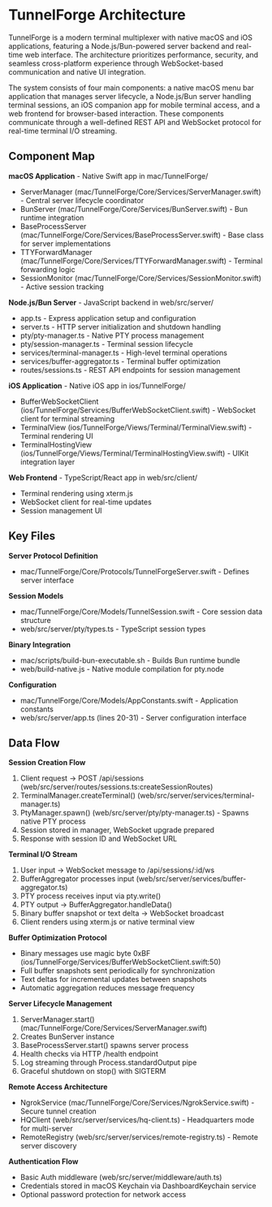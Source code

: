 <!-- Generated: 2025-06-21 10:28:45 UTC -->
# TunnelForge Architecture

TunnelForge is a modern terminal multiplexer with native macOS and iOS applications, featuring a Node.js/Bun-powered server backend and real-time web interface. The architecture prioritizes performance, security, and seamless cross-platform experience through WebSocket-based communication and native UI integration.

The system consists of four main components: a native macOS menu bar application that manages server lifecycle, a Node.js/Bun server handling terminal sessions, an iOS companion app for mobile terminal access, and a web frontend for browser-based interaction. These components communicate through a well-defined REST API and WebSocket protocol for real-time terminal I/O streaming.

## Component Map

**macOS Application** - Native Swift app in mac/TunnelForge/
- ServerManager (mac/TunnelForge/Core/Services/ServerManager.swift) - Central server lifecycle coordinator
- BunServer (mac/TunnelForge/Core/Services/BunServer.swift) - Bun runtime integration  
- BaseProcessServer (mac/TunnelForge/Core/Services/BaseProcessServer.swift) - Base class for server implementations
- TTYForwardManager (mac/TunnelForge/Core/Services/TTYForwardManager.swift) - Terminal forwarding logic
- SessionMonitor (mac/TunnelForge/Core/Services/SessionMonitor.swift) - Active session tracking

**Node.js/Bun Server** - JavaScript backend in web/src/server/
- app.ts - Express application setup and configuration
- server.ts - HTTP server initialization and shutdown handling
- pty/pty-manager.ts - Native PTY process management
- pty/session-manager.ts - Terminal session lifecycle
- services/terminal-manager.ts - High-level terminal operations
- services/buffer-aggregator.ts - Terminal buffer optimization
- routes/sessions.ts - REST API endpoints for session management

**iOS Application** - Native iOS app in ios/TunnelForge/
- BufferWebSocketClient (ios/TunnelForge/Services/BufferWebSocketClient.swift) - WebSocket client for terminal streaming
- TerminalView (ios/TunnelForge/Views/Terminal/TerminalView.swift) - Terminal rendering UI
- TerminalHostingView (ios/TunnelForge/Views/Terminal/TerminalHostingView.swift) - UIKit integration layer

**Web Frontend** - TypeScript/React app in web/src/client/
- Terminal rendering using xterm.js
- WebSocket client for real-time updates
- Session management UI

## Key Files

**Server Protocol Definition**
- mac/TunnelForge/Core/Protocols/TunnelForgeServer.swift - Defines server interface

**Session Models**
- mac/TunnelForge/Core/Models/TunnelSession.swift - Core session data structure
- web/src/server/pty/types.ts - TypeScript session types

**Binary Integration**
- mac/scripts/build-bun-executable.sh - Builds Bun runtime bundle
- web/build-native.js - Native module compilation for pty.node

**Configuration**
- mac/TunnelForge/Core/Models/AppConstants.swift - Application constants
- web/src/server/app.ts (lines 20-31) - Server configuration interface

## Data Flow

**Session Creation Flow**
1. Client request → POST /api/sessions (web/src/server/routes/sessions.ts:createSessionRoutes)
2. TerminalManager.createTerminal() (web/src/server/services/terminal-manager.ts) 
3. PtyManager.spawn() (web/src/server/pty/pty-manager.ts) - Spawns native PTY process
4. Session stored in manager, WebSocket upgrade prepared
5. Response with session ID and WebSocket URL

**Terminal I/O Stream**
1. User input → WebSocket message to /api/sessions/:id/ws
2. BufferAggregator processes input (web/src/server/services/buffer-aggregator.ts)
3. PTY process receives input via pty.write()
4. PTY output → BufferAggregator.handleData()
5. Binary buffer snapshot or text delta → WebSocket broadcast
6. Client renders using xterm.js or native terminal view

**Buffer Optimization Protocol**
- Binary messages use magic byte 0xBF (ios/TunnelForge/Services/BufferWebSocketClient.swift:50)
- Full buffer snapshots sent periodically for synchronization
- Text deltas for incremental updates between snapshots
- Automatic aggregation reduces message frequency

**Server Lifecycle Management**
1. ServerManager.start() (mac/TunnelForge/Core/Services/ServerManager.swift)
2. Creates BunServer instance
3. BaseProcessServer.start() spawns server process
4. Health checks via HTTP /health endpoint
5. Log streaming through Process.standardOutput pipe
6. Graceful shutdown on stop() with SIGTERM

**Remote Access Architecture**
- NgrokService (mac/TunnelForge/Core/Services/NgrokService.swift) - Secure tunnel creation
- HQClient (web/src/server/services/hq-client.ts) - Headquarters mode for multi-server
- RemoteRegistry (web/src/server/services/remote-registry.ts) - Remote server discovery

**Authentication Flow**
- Basic Auth middleware (web/src/server/middleware/auth.ts)
- Credentials stored in macOS Keychain via DashboardKeychain service
- Optional password protection for network access